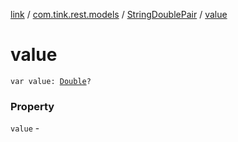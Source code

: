 [link](../../index.md) / [com.tink.rest.models](../index.md) / [StringDoublePair](index.md) / [value](./value.md)

# value

`var value: `[`Double`](https://kotlinlang.org/api/latest/jvm/stdlib/kotlin/-double/index.html)`?`

### Property

`value` - 